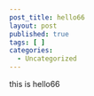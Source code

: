 ```yaml
---
post_title: hello66
layout: post
published: true
tags: [ ]
categories:
  - Uncategorized
---
```

this is hello66
